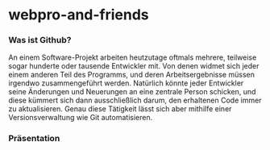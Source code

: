 # webpro-and-friends

### Was ist Github?
An einem Software-Projekt arbeiten heutzutage oftmals mehrere, teilweise sogar hunderte oder tausende Entwickler mit. Von denen widmet sich jeder einem anderen Teil des Programms, und deren Arbeitsergebnisse müssen irgendwo zusammengeführt werden. Natürlich könnte jeder Entwickler seine Änderungen und Neuerungen an eine zentrale Person schicken, und diese kümmert sich dann ausschließlich darum, den erhaltenen Code immer zu aktualisieren. Genau diese Tätigkeit lässt sich aber mithilfe einer Versionsverwaltung wie Git automatisieren.

### Präsentation